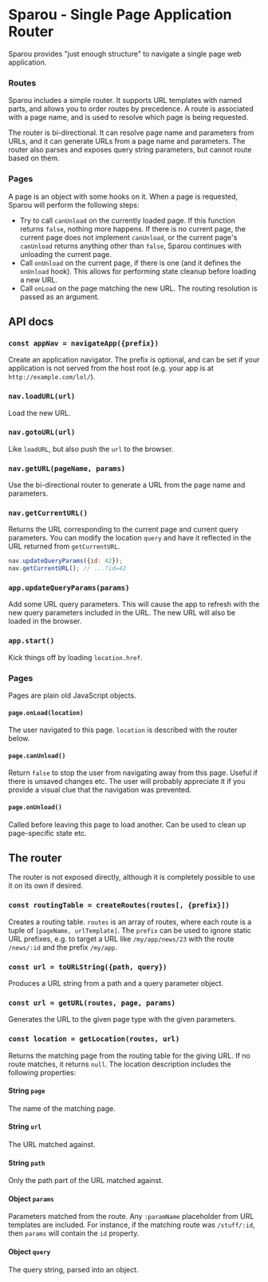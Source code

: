 # Sparou - Single Page Application Router

Sparou provides "just enough structure" to navigate a single page web
application.

### Routes

Sparou includes a simple router. It supports URL templates with named parts, and
allows you to order routes by precedence. A route is associated with a page
name, and is used to resolve which page is being requested.

The router is bi-directional. It can resolve page name and parameters from URLs,
and it can generate URLs from a page name and parameters. The router also parses
and exposes query string parameters, but cannot route based on them.

### Pages

A page is an object with some hooks on it. When a page is requested, Sparou will
perform the following steps:

* Try to call `canUnload` on the currently loaded page. If this function returns
  `false`, nothing more happens. If there is no current page, the current page
  does not implement `canUnload`, or the current page's `canUnload` returns
  anything other than `false`, Sparou continues with unloading the current page.
* Call `onUnload` on the current page, if there is one (and it defines the
  `onUnload` hook). This allows for performing state cleanup before loading a
  new URL.
* Call `onLoad` on the page matching the new URL. The routing resolution is
  passed as an argument.

## API docs

### `const appNav = navigateApp({prefix})`

Create an application navigator. The prefix is optional, and can be set if your
application is not served from the host root (e.g. your app is at
`http://example.com/lol/`).

### `nav.loadURL(url)`

Load the new URL.

### `nav.gotoURL(url)`

Like `loadURL`, but also push the `url` to the browser.

### `nav.getURL(pageName, params)`

Use the bi-directional router to generate a URL from the page name and
parameters.

### `nav.getCurrentURL()`

Returns the URL corresponding to the current page and current query parameters.
You can modify the location `query` and have it reflected in the URL returned
from `getCurrentURL`.

```js
nav.updateQueryParams({id: 42});
nav.getCurrentURL(); // ...?id=42
```

### `app.updateQueryParams(params)`

Add some URL query parameters. This will cause the app to refresh with the new
query parameters included in the URL. The new URL will also be loaded in the
browser.

### `app.start()`

Kick things off by loading `location.href`.

### Pages

Pages are plain old JavaScript objects.

#### `page.onLoad(location)`

The user navigated to this page. `location` is described with the router below.

#### `page.canUnload()`

Return `false` to stop the user from navigating away from this page. Useful if
there is unsaved changes etc. The user will probably appreciate it if you
provide a visual clue that the navigation was prevented.

#### `page.onUnload()`

Called before leaving this page to load another. Can be used to clean up
page-specific state etc.

## The router

The router is not exposed directly, although it is completely possible to use it
on its own if desired.

### `const routingTable = createRoutes(routes[, {prefix}])`

Creates a routing table. `routes` is an array of routes, where each route is a
tuple of `[pageName, urlTemplate]`. The `prefix` can be used to ignore static
URL prefixes, e.g. to target a URL like `/my/app/news/23` with the route
`/news/:id` and the prefix `/my/app`.

### `const url = toURLString({path, query})`

Produces a URL string from a path and a query parameter object.

### `const url = getURL(routes, page, params)`

Generates the URL to the given page type with the given parameters.

### `const location = getLocation(routes, url)`

Returns the matching page from the routing table for the giving URL. If no route
matches, it returns `null`. The location description includes the following
properties:

#### String `page`

The name of the matching page.

#### String `url`

The URL matched against.

#### String `path`

Only the path part of the URL matched against.

#### Object `params`

Parameters matched from the route. Any `:paramName` placeholder from URL
templates are included. For instance, if the matching route was `/stuff/:id`,
then `params` will contain the `id` property.

#### Object `query`

The query string, parsed into an object.
